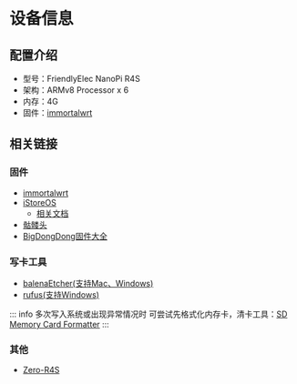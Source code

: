 # 设备信息

## 配置介绍

* 型号：FriendlyElec NanoPi R4S
* 架构：ARMv8 Processor x 6
* 内存：4G
* 固件：[immortalwrt](https://github.com/immortalwrt/immortalwrt)

## 相关链接

### 固件

* [immortalwrt](https://github.com/immortalwrt/immortalwrt)
* [iStoreOS](https://fw.koolcenter.com/iStoreOS/r4s/)
  * [相关文档](https://doc.linkease.com/zh/guide/istoreos/)
* [骷髅头](https://github.com/DHDAXCW/NanoPi-R4S-R4SE)
* [BigDongDong固件大全](http://www.jldup.com:5244/)

### 写卡工具

* [balenaEtcher(支持Mac、Windows)](https://github.com/balena-io/etcher)
* [rufus(支持Windows)](https://rufus.ie/)

::: info 多次写入系统或出现异常情况时
可尝试先格式化内存卡，清卡工具：[SD Memory Card Formatter](https://www.sdcard.org/downloads/formatter/)
:::

### 其他

* [Zero-R4S](https://github.com/yikZero/Zero-R4S)